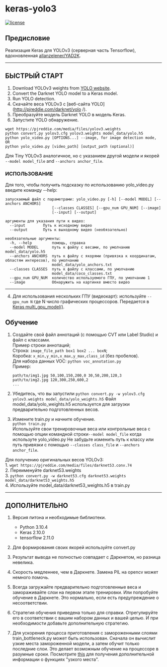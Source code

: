 # keras-yolo3

[![license](https://img.shields.io/github/license/mashape/apistatus.svg)](LICENSE)

## Предисловие

Реализация Keras для YOLOv3 (серверная часть Tensorflow), вдохновленная [allanzelener/YAD2K](https://github.com/allanzelener/YAD2K ).


---

## БЫСТРЫЙ СТАРТ

1. Download YOLOv3 weights from [YOLO website](http://pjreddie.com/darknet/yolo/).
2. Convert the Darknet YOLO model to a Keras model.
3. Run YOLO detection.
1. Скачайте веса YOLOv3 с [веб-сайта YOLO](http://pjreddie.com/darknet/yolo /).
2. Преобразуйте модель Darknet YOLO в модель Keras.
3. Запустите YOLO обнаружение.

```
wget https://pjreddie.com/media/files/yolov3.weights
python convert.py yolov3.cfg yolov3.weights model_data/yolo.h5
python yolo_video.py [OPTIONS...] --image, for image detection mode, OR
python yolo_video.py [video_path] [output_path (optional)]
```

Для Tiny YOLOv3 аналогичное, но с указанием другой модели и якорей `--model model_file` and `--anchors anchor_file`.

### ИСПОЛЬЗОВАНИЕ 
Для того, чтобы получить подсказку по использованию yolo_video.py введите команду --help:
```
запускаемый файл с параметрами: yolo_video.py [-h] [--model MODEL] [--anchors ANCHORS]
                     [--classes CLASSES] [--gpu_num GPU_NUM] [--image]
                     [--input] [--output]

аргументы для указания пути к видео:
  --input        Путь к исходному видео
  --output       Путь к выходному видео (необязательно)

необязательные аргументы:
  -h, --help         помощь, справка
  --model MODEL      путь к файлу с весами, по умолчанию model_data/yolo.h5
  --anchors ANCHORS  путь к файлу с якорями (привязка к координатам, областям интересов), по умолчанию
                     model_data/yolo_anchors.txt
  --classes CLASSES  путь к файлу с классами, по умолчанию
                     model_data/coco_classes.txt
  --gpu_num GPU_NUM  количество используемого ГПУ, по умолчанию 1
  --image            Обнаружить на картинке вместо видео
```
---

4. Для использования нескольких ГПУ (видеокарт): используйте `--gpu_num N` где N число графических процессоров. Передается в [Keras multi_gpu_model()](https://keras.io/utils/#multi_gpu_model).

## Обучение

1. Создайте свой файл аннотаций (с помощью CVT или Label Studio) и файл с классами.  
    Пример строки аннотаций;  
    Строка: `image_file_path box1 box2 ... boxN`;  
    Коробка: `x_min,y_min,x_max,y_max,class_id` (без пробелов).  
    Для набора данных VOC: `python voc_annotation.py`  
    Пример:
    ```
    path/to/img1.jpg 50,100,150,200,0 30,50,200,120,3
    path/to/img2.jpg 120,300,250,600,2
    ...
    ```

2. Убедитесь, что вы запустили `python convert.py -w yolov3.cfg yolov3.weights model_data/yolo_weights.h5`
   Файл model_data/yolo_weights.h5 используется для загрузки предварительно подготовленных весов.

3. Измените train.py и начните обучение.  
    `python train.py`  
    Используйте свои тренировочные веса или контрольные веса с помощью опции командной строки`--model model_file` когда используте yolo_video.py
    Не забудьте изменить путь к классу или путь привязки с помощью `--classes class_file` и `--anchors anchor_file`.

Для получению оригинальных весов YOLOv3:  
    1. `wget https://pjreddie.com/media/files/darknet53.conv.74`  
    2. Переименуйте darknet53.weights  
    3. `python convert.py -w darknet53.cfg darknet53.weights model_data/darknet53_weights.h5`  
    4. Используйте model_data/darknet53_weights.h5 в train.py

---

## ДОПОЛНИТЕЛЬНО 

1. Версия питона и необходимые библиотеки.
    - Python 3.10.4
    - Keras 2.10.0
    - tensorflow 2.11.0

2. Для формирования своих якорей используйте convert.py

3. Результат вывода не полностью совпадает с Даркнетом, но разница невелика.

4. Скорость медленнее, чем в Даркнете. Замена PIL на opencv может немного помочь.

5. Всегда загружайте предварительно подготовленные веса и замораживайте слои на первом этапе тренировки. Или попробуйте обучение в Даркнете. Это нормально, если есть предупреждение о несоответствии.

6. Стратегия обучения приведена только для справки. Отрегулируйте его в соответствии с вашим набором данных и вашей целью. И при необходимости добавьте дополнительную стратегию.

7. Для ускорения процесса приготовления с замороженными слоями train_bottleneck.py может быть использован. Сначала он вычислит узкие места замороженной модели, а затем обучит только последние слои. Это делает возможным обучение на процессоре в разумные сроки. Посмотрите [this](https://blog.keras.io/building-powerful-image-classification-models-using-very-little-data.html ) для получения дополнительной информации о функциях "узкого места".
